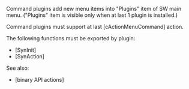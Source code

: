 Command plugins add new menu items into "Plugins" item of SW main menu. ("Plugins" item is visible only when at last 1 plugin is installed.)

Command plugins must support at last [cActionMenuCommand] action.

The following functions must be exported by plugin:

- [SynInit]
- [SynAction]

See also:

- [binary API actions]
